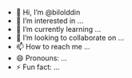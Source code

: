 - 👋 Hi, I’m @bilolddin
- 👀 I’m interested in ...
- 🌱 I’m currently learning ...
- 💞️ I’m looking to collaborate on ...
- 📫 How to reach me ...
- 😄 Pronouns: ...
- ⚡ Fun fact: ...

<!---
bilolddin/bilolddin is a ✨ special ✨ repository because its `README.md` (this file) appears on your GitHub profile.
You can click the Preview link to take a look at your changes.
--->
